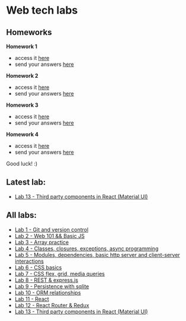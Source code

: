 # Web tech labs

## Homeworks
**Homework 1** 
- access it [here](https://github.com/ioanaandreeab/webtech_labs_2022/tree/main/homework-1)
- send your answers [here](https://forms.gle/PPt8FRFWfwoZWkCm7)

**Homework 2** 
- access it [here](https://github.com/ioanaandreeab/webtech_labs_2022/tree/main/homework-2)
- send your answers [here](https://forms.gle/686d7K6VJKvyRtXTA)

**Homework 3** 
- access it [here](https://github.com/ioanaandreeab/webtech_labs_2022/tree/main/homework-3)
- send your answers [here](https://forms.gle/ayjKaCGZVgf4MKfMA)

**Homework 4** 
- access it [here](https://github.com/ioanaandreeab/webtech_labs_2022/tree/main/homework-4)
- send your answers [here](https://forms.gle/bZUrtJx1vvbKkJCz5)

Good luck! :)

## Latest lab:
- [Lab 13 - Third party components in React (Material UI)](https://github.com/ioanaandreeab/webtech_labs_2022/tree/main/lab13)

## All labs:
- [Lab 1 - Git and version control](https://github.com/ioanaandreeab/webtech_labs_2022/tree/main/lab1)
- [Lab 2 - Web 101 && Basic JS](https://github.com/ioanaandreeab/webtech_labs_2022/tree/main/lab2)
- [Lab 3 - Array practice](https://github.com/ioanaandreeab/webtech_labs_2022/tree/main/lab3)
- [Lab 4 - Classes, closures, exceptions, async programming](https://github.com/ioanaandreeab/webtech_labs_2022/tree/main/lab4)
- [Lab 5 - Modules, dependencies, basic http server and client-server interactions](https://github.com/ioanaandreeab/webtech_labs_2022/tree/main/lab5)
- [Lab 6 - CSS basics](https://github.com/ioanaandreeab/webtech_labs_2022/tree/main/lab6)
- [Lab 7 - CSS flex, grid, media queries](https://github.com/ioanaandreeab/webtech_labs_2022/tree/main/lab7)
- [Lab 8 - REST & express.js](https://github.com/ioanaandreeab/webtech_labs_2022/tree/main/lab8)
- [Lab 9 - Persistence with sqlite](https://github.com/ioanaandreeab/webtech_labs_2022/tree/main/lab9)
- [Lab 10 - ORM relationships](https://github.com/ioanaandreeab/webtech_labs_2022/tree/main/lab10)
- [Lab 11 - React](https://github.com/ioanaandreeab/webtech_labs_2022/tree/main/lab11)
- [Lab 12 - React Router & Redux](https://github.com/ioanaandreeab/webtech_labs_2022/tree/main/lab12)
- [Lab 13 - Third party components in React (Material UI)](https://github.com/ioanaandreeab/webtech_labs_2022/tree/main/lab13)
